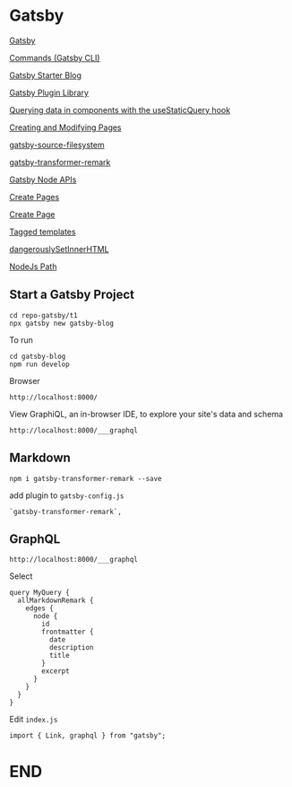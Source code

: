 # Gatsby

[Gatsby](https://www.gatsbyjs.org/)

[Commands (Gatsby CLI)](https://www.gatsbyjs.org/docs/gatsby-cli/)

[Gatsby Starter Blog](https://github.com/gatsbyjs/gatsby-starter-blog)

[Gatsby Plugin Library](https://www.gatsbyjs.org/plugins/)

[Querying data in components with the useStaticQuery hook](https://www.gatsbyjs.org/docs/use-static-query/)

[Creating and Modifying Pages](https://www.gatsbyjs.org/docs/creating-and-modifying-pages/)

[gatsby-source-filesystem](https://www.gatsbyjs.org/packages/gatsby-source-filesystem/)

[gatsby-transformer-remark](https://www.gatsbyjs.org/packages/gatsby-transformer-remark/)

[Gatsby Node APIs](https://www.gatsbyjs.org/docs/node-apis/)

[Create Pages](https://www.gatsbyjs.org/docs/node-apis/#createPages)

[Create Page](https://www.gatsbyjs.org/docs/node-apis/#createPage)

[Tagged templates](https://developer.mozilla.org/en-US/docs/Web/JavaScript/Reference/Template_literals#Tagged_templates)

[dangerouslySetInnerHTML](https://reactjs.org/docs/dom-elements.html#dangerouslysetinnerhtml)

[NodeJs Path](https://nodejs.org/api/path.html)

## Start a Gatsby Project

```
cd repo-gatsby/t1
npx gatsby new gatsby-blog
```

To run

```
cd gatsby-blog
npm run develop
```

Browser

```
http://localhost:8000/
```

View GraphiQL, an in-browser IDE, to explore your site's data and schema

```⠀
http://localhost:8000/___graphql
```

## Markdown

```
npm i gatsby-transformer-remark --save
```

add plugin to `gatsby-config.js`

```
`gatsby-transformer-remark`,
```

## GraphQL

```
http://localhost:8000/___graphql
```

Select

```
query MyQuery {
  allMarkdownRemark {
    edges {
      node {
        id
        frontmatter {
          date
          description
          title
        }
        excerpt
      }
    }
  }
}
```

Edit `index.js`

```
import { Link, graphql } from "gatsby";
```












# END